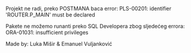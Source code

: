 Projekt ne radi, preko POSTMANA baca error:
PLS-00201: identifier 'ROUTER.P_MAIN' must be declared

Pakete ne možemo runanti preko SQL Developera zbog sljedećeg errora:
ORA-01031: insufficient privileges



Made by:
Luka Mišir & Emanuel Vuljanković
